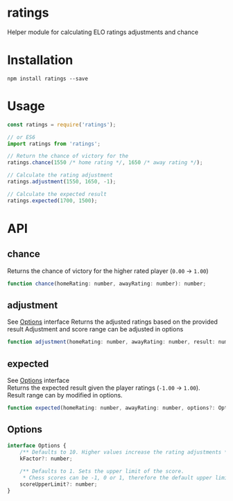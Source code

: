 # ratings
Helper module for calculating ELO ratings adjustments and chance

# Installation
```
npm install ratings --save
```

# Usage
```javascript
const ratings = require('ratings');

// or ES6
import ratings from 'ratings';

// Return the chance of victory for the 
ratings.chance(1550 /* home rating */, 1650 /* away rating */);

// Calculate the rating adjustment
ratings.adjustment(1550, 1650, -1);

// Calculate the expected result
ratings.expected(1700, 1500); 
```

# API

## chance
Returns the chance of victory for the higher rated player (`0.00` -> `1.00`)
```javascript
function chance(homeRating: number, awayRating: number): number;

```

## adjustment
See [Options](#options) interface 
Returns the adjusted ratings based on the provided result
Adjustment and score range can be adjusted in options
```javascript
function adjustment(homeRating: number, awayRating: number, result: number, options?: Options): { home: number, away: number };
``` 

## expected
See [Options](#options) interface  
Returns the expected result given the player ratings (`-1.00` -> `1.00`).  
Result range can by modified in options.
```javascript
function expected(homeRating: number, awayRating: number, options?: Options): number;
```

## Options
```javascript
interface Options {
    /** Defaults to 10. Higher values increase the rating adjustments */
    kFactor?: number;
    
    /** Defaults to 1. Sets the upper limit of the score. 
     * Chess scores can be -1, 0 or 1, therefore the default upper limit is 1. */
    scoreUpperLimit?: number;
}
```